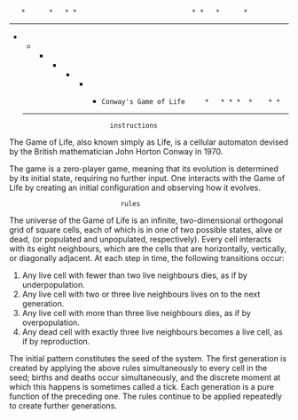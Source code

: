        *      *   * *                             * *   *      *
* * * *   * *    *    *                         *    *    * *   * * * *
 * *    *  * * *   *     Conway's Game of Life     *   * * *  *    * *
     *   *      *                                     *      *   *
                             instructions

  The Game of Life, also known simply as Life, is a cellular automaton
devised by the British mathematician John Horton Conway in 1970.

  The game is a zero-player game, meaning that its evolution is determined
by its initial state, requiring no further input. One interacts with the
Game of Life by creating an initial configuration and observing how it evolves.

                                rules

  The universe of the Game of Life is an infinite, two-dimensional orthogonal grid
of square cells, each of which is in one of two possible states, alive or dead,
(or populated and unpopulated, respectively). Every cell interacts with its eight
neighbours, which are the cells that are horizontally, vertically, or diagonally
adjacent. At each step in time, the following transitions occur:

1) Any live cell with fewer than two live neighbours dies, as if by underpopulation.
2) Any live cell with two or three live neighbours lives on to the next generation.
3) Any live cell with more than three live neighbours dies, as if by overpopulation.
4) Any dead cell with exactly three live neighbours becomes a live cell, as if by reproduction.

  The initial pattern constitutes the seed of the system. The first generation is created
by applying the above rules simultaneously to every cell in the seed; births and deaths
occur simultaneously, and the discrete moment at which this happens is sometimes called
a tick. Each generation is a pure function of the preceding one. The rules continue to
be applied repeatedly to create further generations.